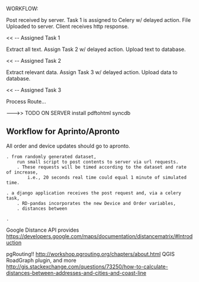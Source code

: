 
WORKFLOW:

Post received by server.
Task 1 is assigned to Celery w/ delayed action.
File Uploaded to server.
Client receives http response.

<< -- Assigned Task 1

Extract all text.
Assign Task 2 w/ delayed action.
Upload text to database.

<< -- Assigned Task 2

Extract relevant data.
Assign Task 3 w/ delayed action.
Upload data to database.

<< -- Assigned Task 3

Process Route...


--->>  TODO ON SERVER
install pdftohtml
syncdb


## Workflow for Aprinto/Apronto

All order and device updates should go to apronto.

	. from randomly generated dataset,
    	run small script to post contents to server via url requests.
    	. These requests will be timed according to the dataset and rate of increase,
            i.e., 20 seconds real time could equal 1 minute of simulated time.

    . a django application receives the post request and, via a celery task,
        . RD-pandas incorporates the new Device and Order variables,
        . distances between

    .


Google Distance API provides
https://developers.google.com/maps/documentation/distancematrix/#Introduction

pgRouting!! http://workshop.pgrouting.org/chapters/about.html
QGIS RoadGraph plugin, and more http://gis.stackexchange.com/questions/73250/how-to-calculate-distances-between-addresses-and-cities-and-coast-line


